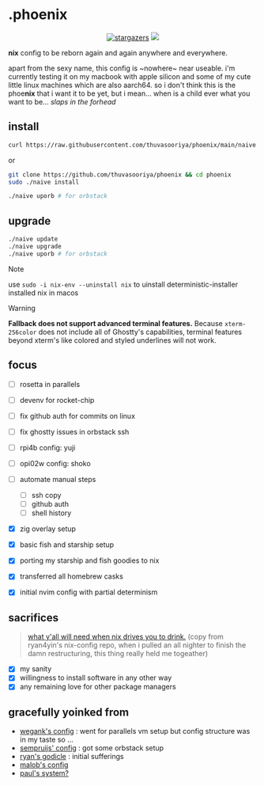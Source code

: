 # .phoenix

<p align="center">
	<a href="https://github.com/thuvasooriya/.phoenix/stargazers">
		<img alt="stargazers" src="https://img.shields.io/github/stars/thuvasooriya/.phoenix?style=for-the-badge&logo=starship&color=C9CBFF&logoColor=D9E0EE&labelColor=302D41"></a>
    <a href="https://nixos.org/">
        <img src="https://img.shields.io/badge/NixOS-24.05-informational.svg?style=for-the-badge&logo=nixos&color=F2CDCD&logoColor=D9E0EE&labelColor=302D41"></a>
</p>

**nix** config to be reborn again and again anywhere and everywhere.

apart from the sexy name, this config is ~nowhere~ near useable. i'm currently testing it on my macbook with apple silicon and some of my cute little linux machines which are also aarch64. so i don't think this is the phoe**nix** that i want it to be yet, but i mean... when is a child ever what you want to be... _slaps in the forhead_

## install

```sh
curl https://raw.githubusercontent.com/thuvasooriya/phoenix/main/naive | sudo bash -s -- netinstall
```

or

```sh
git clone https://github.com/thuvasooriya/phoenix && cd phoenix
sudo ./naive install
```
```sh
./naive uporb # for orbstack
```

## upgrade

```bash
./naive update
./naive upgrade
./naive uporb # for orbstack
```
> [!NOTE]
>
> use `sudo -i nix-env --uninstall nix` to uinstall deterministic-installer installed nix in macos

> [!WARNING]
>
> **Fallback does not support advanced terminal features.** Because
> `xterm-256color` does not include all of Ghostty's capabilities, terminal
> features beyond xterm's like colored and styled underlines will not work.

## focus

- [ ] rosetta in parallels
- [ ] devenv for rocket-chip
- [ ] fix github auth for commits on linux
- [ ] fix ghostty issues in orbstack ssh
- [ ] rpi4b config: yuji
- [ ] opi02w config: shoko
- [ ] automate manual steps
    - [ ] ssh copy
    - [ ] github auth
    - [ ] shell history
- [x] zig overlay setup
- [x] basic fish and starship setup
- [x] porting my starship and fish goodies to nix
- [x] transferred all homebrew casks
- [x] initial nvim config with partial determinism


## sacrifices

> [what y'all will need when nix drives you to drink.](https://www.youtube.com/watch?v=Eni9PPPPBpg)
> (copy from ryan4yin's nix-config repo, when i pulled an all nighter to finish the damn restructuring, this thing really held me togeather)

- [x] my sanity
- [x] willingness to install software in any other way
- [x] any remaining love for other package managers

## gracefully yoinked from
- [wegank's config](https://github.com/wegank/nixos-config) : went for parallels vm setup but config structure was in my taste so ...
- [sempruijs' config](https://github.com/sempruijs/nixos-config) : got some orbstack setup
- [ryan's godicle](https://github.com/ryan4yin/nix-config) : initial sufferings
- [malob's config](https://github.com/malob/nixpkgs)
- [paul's system?](https://github.com/PaulGrandperrin/nix-systems)
